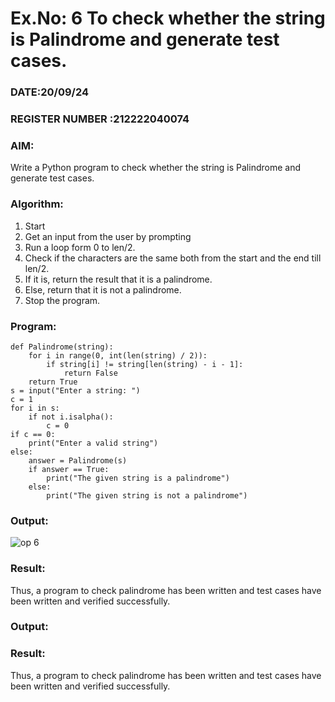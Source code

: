 # Ex.No: 6 To check whether the string is Palindrome and generate test cases.

### DATE:20/09/24                                                                          
### REGISTER NUMBER :212222040074
### AIM: 
Write a Python program to check whether the string is Palindrome and generate test cases. 
### Algorithm:
1. Start
2. Get an input from the user by prompting 
3. Run a loop form 0 to len/2.
4. Check if the characters are the same both from the start and the end till len/2. 
5. If it is, return the result that it is a palindrome.
6. Else, return that it is not a palindrome. 
7. Stop the program.
### Program:
```
def Palindrome(string): 
    for i in range(0, int(len(string) / 2)): 
        if string[i] != string[len(string) - i - 1]: 
            return False
    return True
s = input("Enter a string: ")
c = 1
for i in s: 
    if not i.isalpha():  
        c = 0
if c == 0: 
    print("Enter a valid string")  
else:
    answer = Palindrome(s)
    if answer == True: 
        print("The given string is a palindrome") 
    else: 
        print("The given string is not a palindrome")
```



### Output:

![op 6](https://github.com/user-attachments/assets/8825cfdc-f1a0-4c97-9b6e-bca65e2fd296)




### Result:
Thus, a program to check palindrome has been written and test cases have been written and verified successfully.












### Output:





### Result:
Thus, a program to check palindrome has been written and test cases have been written and verified successfully.
